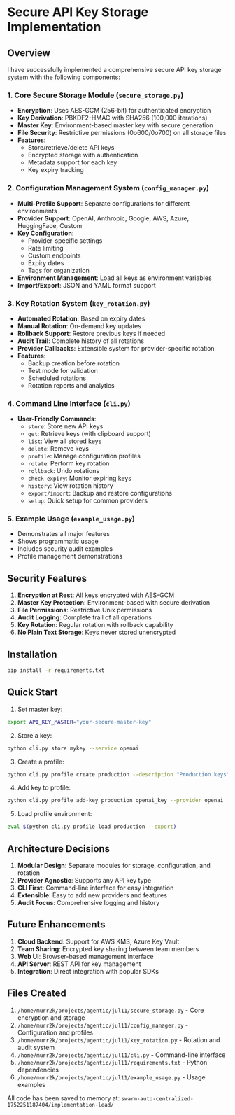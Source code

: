 # Secure API Key Storage Implementation

## Overview

I have successfully implemented a comprehensive secure API key storage system with the following components:

### 1. Core Secure Storage Module (`secure_storage.py`)
- **Encryption**: Uses AES-GCM (256-bit) for authenticated encryption
- **Key Derivation**: PBKDF2-HMAC with SHA256 (100,000 iterations)
- **Master Key**: Environment-based master key with secure generation
- **File Security**: Restrictive permissions (0o600/0o700) on all storage files
- **Features**:
  - Store/retrieve/delete API keys
  - Encrypted storage with authentication
  - Metadata support for each key
  - Key expiry tracking

### 2. Configuration Management System (`config_manager.py`)
- **Multi-Profile Support**: Separate configurations for different environments
- **Provider Support**: OpenAI, Anthropic, Google, AWS, Azure, HuggingFace, Custom
- **Key Configuration**:
  - Provider-specific settings
  - Rate limiting
  - Custom endpoints
  - Expiry dates
  - Tags for organization
- **Environment Management**: Load all keys as environment variables
- **Import/Export**: JSON and YAML format support

### 3. Key Rotation System (`key_rotation.py`)
- **Automated Rotation**: Based on expiry dates
- **Manual Rotation**: On-demand key updates
- **Rollback Support**: Restore previous keys if needed
- **Audit Trail**: Complete history of all rotations
- **Provider Callbacks**: Extensible system for provider-specific rotation
- **Features**:
  - Backup creation before rotation
  - Test mode for validation
  - Scheduled rotations
  - Rotation reports and analytics

### 4. Command Line Interface (`cli.py`)
- **User-Friendly Commands**:
  - `store`: Store new API keys
  - `get`: Retrieve keys (with clipboard support)
  - `list`: View all stored keys
  - `delete`: Remove keys
  - `profile`: Manage configuration profiles
  - `rotate`: Perform key rotation
  - `rollback`: Undo rotations
  - `check-expiry`: Monitor expiring keys
  - `history`: View rotation history
  - `export/import`: Backup and restore configurations
  - `setup`: Quick setup for common providers

### 5. Example Usage (`example_usage.py`)
- Demonstrates all major features
- Shows programmatic usage
- Includes security audit examples
- Profile management demonstrations

## Security Features

1. **Encryption at Rest**: All keys encrypted with AES-GCM
2. **Master Key Protection**: Environment-based with secure derivation
3. **File Permissions**: Restrictive Unix permissions
4. **Audit Logging**: Complete trail of all operations
5. **Key Rotation**: Regular rotation with rollback capability
6. **No Plain Text Storage**: Keys never stored unencrypted

## Installation

```bash
pip install -r requirements.txt
```

## Quick Start

1. Set master key:
```bash
export API_KEY_MASTER="your-secure-master-key"
```

2. Store a key:
```bash
python cli.py store mykey --service openai
```

3. Create a profile:
```bash
python cli.py profile create production --description "Production keys"
```

4. Add key to profile:
```bash
python cli.py profile add-key production openai_key --provider openai
```

5. Load profile environment:
```bash
eval $(python cli.py profile load production --export)
```

## Architecture Decisions

1. **Modular Design**: Separate modules for storage, configuration, and rotation
2. **Provider Agnostic**: Supports any API key type
3. **CLI First**: Command-line interface for easy integration
4. **Extensible**: Easy to add new providers and features
5. **Audit Focus**: Comprehensive logging and history

## Future Enhancements

1. **Cloud Backend**: Support for AWS KMS, Azure Key Vault
2. **Team Sharing**: Encrypted key sharing between team members
3. **Web UI**: Browser-based management interface
4. **API Server**: REST API for key management
5. **Integration**: Direct integration with popular SDKs

## Files Created

1. `/home/murr2k/projects/agentic/jul11/secure_storage.py` - Core encryption and storage
2. `/home/murr2k/projects/agentic/jul11/config_manager.py` - Configuration and profiles
3. `/home/murr2k/projects/agentic/jul11/key_rotation.py` - Rotation and audit system
4. `/home/murr2k/projects/agentic/jul11/cli.py` - Command-line interface
5. `/home/murr2k/projects/agentic/jul11/requirements.txt` - Python dependencies
6. `/home/murr2k/projects/agentic/jul11/example_usage.py` - Usage examples

All code has been saved to memory at: `swarm-auto-centralized-1752251187404/implementation-lead/`